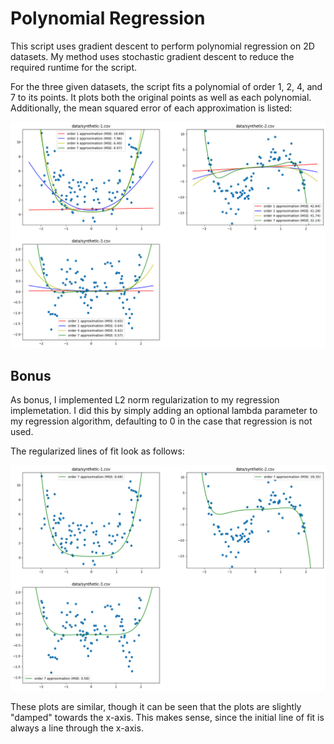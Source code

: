 # Polynomial Regression

This script uses gradient descent to perform polynomial regression on 2D datasets. My method uses stochastic gradient descent to reduce the required runtime for the script.

For the three given datasets, the script fits a polynomial of order 1, 2, 4, and 7 to its points. It plots both the original points as well as each polynomial. Additionally, the mean squared error of each approximation is listed:

![Plots](/media/plots.png)

## Bonus

As bonus, I implemented L2 norm regularization to my regression implemetation. I did this by simply adding an optional lambda parameter to my regression algorithm, defaulting to 0 in the case that regression is not used.

The regularized lines of fit look as follows:

![Regularized Plots](/media/regularizedPlots.png)

These plots are similar, though it can be seen that the plots are slightly "damped" towards the x-axis. This makes sense, since the initial line of fit is always a line through the x-axis.